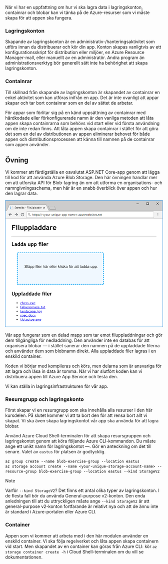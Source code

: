När vi har en uppfattning om hur vi ska lagra data i lagringskonton, containrar och blobar kan vi tänka på de Azure-resurser som vi måste skapa för att appen ska fungera.

### <a name="storage-accounts"></a>Lagringskonton

Skapande av lagringskonton är en administrativ-/hanteringsaktivitet som utförs innan du distribuerar och kör din app. Konton skapas vanligtvis av ett konfigurationsskript för distribution eller miljöer, en Azure Resource Manager-mall, eller manuellt av en administratör. Andra program än administrationsverktyg bör generellt sätt inte ha behörighet att skapa lagringskonton.

### <a name="containers"></a>Containrar

Till skillnad från skapande av lagringskonton är skapandet av containrar en enkel aktivitet som kan utföras inifrån en app. Det är inte ovanligt att appar skapar och tar bort containrar som en del av sättet de arbetar.

För appar som förlitar sig på en känd uppsättning av containrar med hårdkodade eller förkonfigurerade namn är den vanliga metoden att låta appen skapa containrarna som behövs vid start eller vid första användning om de inte redan finns. Att låta appen skapa containrar i stället för att göra det som en del av distributionen av appen eliminerar behovet för både appen och distributionsprocessen att känna till namnen på de containrar som appen använder.

## <a name="exercise"></a>Övning

Vi kommer att färdigställa en oavslutat ASP.NET Core-app genom att lägga till kod för att använda Azure Blob Storage. Den här övningen handlar mer om att utforska API för Blob-lagring än om att utforma en organisations- och namngivningsschema, men här är en snabb överblick över appen och hur den lagrar data.

![Skärmbild av webbappen FileUploader](../media/4-fileuploader-with-files.PNG)

Vår app fungerar som en delad mapp som tar emot filuppladdningar och gör dem tillgängliga för nedladdning. Den använder inte en databas för att organisera blobar &mdash; i stället sanerar den namnen på de uppladdade filerna och använder dem som blobnamn direkt. Alla uppladdade filer lagras i en enskild container.

Koden vi börjar med kompileras och körs, men delarna som är ansvariga för att lagra och läsa in data är tomma. När vi har slutfört koden kan vi distribuera appen till Azure App Service och testa den.

Vi kan ställa in lagringsinfrastrukturen för vår app.

### <a name="resource-group-and-storage-account"></a>Resursgrupp och lagringskonto

Först skapar vi en resursgrupp som ska innehålla alla resurser i den här kursdelen. På slutet kommer vi att ta bort den för att rensa bort allt vi skapat. Vi ska även skapa lagringskontot vår app ska använda för att lagra blobar.

Använd Azure Cloud Shell-terminalen för att skapa resursgruppen och lagringskontot genom att köra följande Azure CLI-kommandon. Du måste ange ett unikt namn för lagringskontot &mdash;. Gör en anteckning om det till senare. Valet av `eastus` för platsen är godtycklig.

```console
az group create --name blob-exercise-group --location eastus
az storage account create --name <your-unique-storage-account-name> --resource-group blob-exercise-group --location eastus --kind StorageV2
```

> [!NOTE]
> Varför `--kind StorageV2`? Det finns ett antal olika typer av lagringskonton. I de flesta fall bör du använda General-purpose v2-konton. Den enda anledningen till att du uttryckligen måste ange `--kind StorageV2` är att general-purpose v2-konton fortfarande är relativt nya och att de ännu inte är standard i Azure-portalen eller Azure CLI.

### <a name="container"></a>Container

Appen som vi kommer att arbeta med i den här modulen använder en enskild container. Vi ska följa regelverket och låta appen skapa containern vid start. Men skapandet av en container kan göras från Azure CLI: kör `az storage container create -h` i Cloud Shell-terminalen om du vill se dokumentationen.